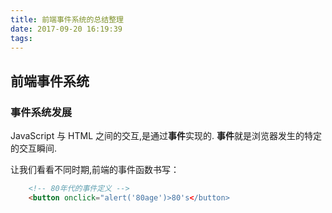 ```yaml
---
title: 前端事件系统的总结整理
date: 2017-09-20 16:19:39
tags:
---
```


## 前端事件系统

### 事件系统发展

JavaScript 与 HTML 之间的交互,是通过**事件**实现的. **事件**就是浏览器发生的特定的交互瞬间.

让我们看看不同时期,前端的事件函数书写：

```html
    <!-- 80年代的事件定义 -->
    <button onclick="alert('80age')>80's</button>
```